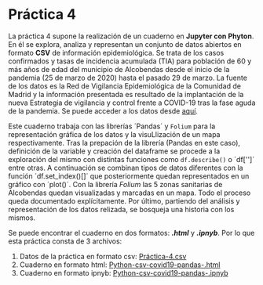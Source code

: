 # Práctica 4 

La práctica 4 supone la realización de un cuaderno en **Jupyter con Phyton**. En él se explora, analiza y representan un conjunto de datos abiertos en formato **CSV** de información epidemiológica. Se trata de los casos confirmados y tasas de incidencia acumulada (TIA) para población de 60 y más años de edad del municipio de Alcobendas desde el inicio de la pandemia (25 de marzo de 2020) hasta el pasado 29 de marzo. La fuente de los datos es la Red de Vigilancia Epidemiológica de la Comunidad de Madrid y la información presentada es resultado de la implantación de la nueva Estrategia de vigilancia y control frente a COVID-19 tras la fase aguda de la pandemia. Se puede acceder a los datos desde [aquí](https://datos.gob.es/es/catalogo/l01280066-covid-19-poblacion-de-mas-de-60-anos-municipio-de-alcobendas).

Este cuaderno trabaja con las librerías ´Pandas´ y `Folium` para la representación gráfica de los datos y la visuLlización de un mapa respectivamente. Tras la prepación de la librería (Pandas en este caso), definición de la variable y creación del dataframe se procede a la exploración del mismo con distintas funciones como `df.describe()` o ´df['']´ entre otras. A continuación se combinan tipos de datos diferentes con la función ´df.set_index()[]´ que posteriormente quedan representados en un gráfico con ´plot()´. Con la librería *Folium* las 5 zonas sanitarias de Alcobendas quedan visualizadas y marcadas en un mapa. Todo el proceso queda documentado explícitamente. Por último, partiendo del análisis y representación de los datos relizada, se bosqueja una historia con los mismos.

Se puede encontrar el cuaderno en dos formatos: ***.html*** y ***.ipnyb***. Por lo que esta práctica consta de 3 archivos: 
1. Datos de la práctica en formato csv: [Práctica-4.csv](pontedatos/teresa-lopez-lopez/practica-4.csv)
2. Cuaderno en formato html: [Python-csv-covid19-pandas-.html](pontedatos/teresa-lopez-lopez/python-csv-covid19-pandas-.html)
3. Cuaderno en formato ipnyb: [Python-csv-covid19-pandas-.ipnyb](pontedatos/teresa-lopez-lopez/python-csv-covid19-pandas-.ipnyb)
